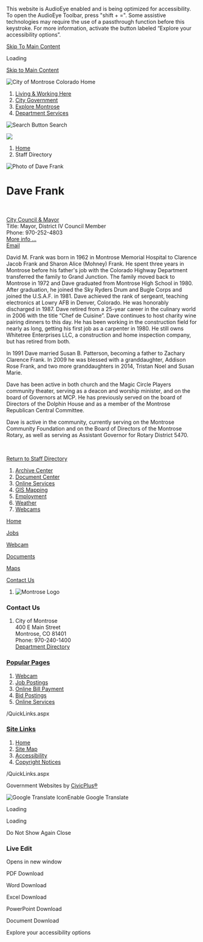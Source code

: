 This website is AudioEye enabled and is being optimized for accessibility. To open the AudioEye Toolbar, press "shift + =". Some assistive technologies may require the use of a passthrough function before this keystroke. For more information, activate the button labeled “Explore your accessibility options”.

[Skip To Main Content](https://www.cityofmontrose.org/directory.aspx?eid=5%2F)

Loading

[Skip to Main Content](https://www.cityofmontrose.org/directory.aspx?eid=5%2F)

![City of Montrose Colorado Home](https://www.cityofmontrose.org/ImageRepository/Document?documentID=45674)

1. [Living &amp; Working Here](https://www.cityofmontrose.org/517/Living-Working-Here)
2. [City Government](https://www.cityofmontrose.org/57/City-Government)
3. [Explore Montrose](https://www.cityofmontrose.org/58/Explore-Montrose)
4. [Department Services](https://www.cityofmontrose.org/56/Department-Services)

![Search Button](https://www.cityofmontrose.org/ImageRepository/Document?documentID=45680) Search

![](https://www.cityofmontrose.org/ImageRepository/Document?documentID=45677)

1. [Home](https://www.cityofmontrose.org)
2. Staff Directory

![Photo of Dave Frank](https://www.cityofmontrose.org/ImageRepository/Document?documentID=40393)

# Dave Frank

 

[City Council &amp; Mayor](https://www.cityofmontrose.org/Directory.aspx?DID=38)  
Title: Mayor, District IV Council Member  
Phone: 970-252-4803  
[More info ...](https://www.cityofmontrose.org/297/District-IV)  
[Email](mailto:dfrank@cityofmontrose.org)

David M. Frank was born in 1962 in Montrose Memorial Hospital to Clarence Jacob Frank and Sharon Alice (Mohney) Frank. He spent three years in Montrose before his father's job with the Colorado Highway Department transferred the family to Grand Junction. The family moved back to Montrose in 1972 and Dave graduated from Montrose High School in 1980. After graduation, he joined the Sky Ryders Drum and Bugle Corps and joined the U.S.A.F. in 1981. Dave achieved the rank of sergeant, teaching electronics at Lowry AFB in Denver, Colorado. He was honorably discharged in 1987. Dave retired from a 25-year career in the culinary world in 2006 with the title “Chef de Cuisine”. Dave continues to host charity wine pairing dinners to this day. He has been working in the construction field for nearly as long, getting his first job as a carpenter in 1980. He still owns Whitetree Enterprises LLC, a construction and home inspection company, but has retired from both.

In 1991 Dave married Susan B. Patterson, becoming a father to Zachary Clarence Frank. In 2009 he was blessed with a granddaughter, Addison Rose Frank, and two more granddaughters in 2014, Tristan Noel and Susan Marie.

Dave has been active in both church and the Magic Circle Players community theater, serving as a deacon and worship minister, and on the board of Governors at MCP. He has previously served on the board of Directors of the Dolphin House and as a member of the Montrose Republican Central Committee.  

Dave is active in the community, currently serving on the Montrose Community Foundation and on the Board of Directors of the Montrose Rotary, as well as serving as Assistant Governor for Rotary District 5470.

 

[Return to Staff Directory](https://www.cityofmontrose.org/Directory.aspx)

1. [Archive Center](https://www.cityofmontrose.org/archive.asp)
2. [Document Center](https://www.cityofmontrose.org/documentcenterii.asp)
3. [Online Services](https://www.cityofmontrose.org/9/Online-Services)
4. [GIS Mapping](https://www.cityofmontrose.org/265/GIS-Mapping)
5. [Employment](https://www.cityofmontrose.org/jobs.aspx)
6. [Weather](https://www.cityofmontrose.org/62/Weather)
7. [Webcams](https://cityofmontrose.roundshot.com/)

[Home](https://www.cityofmontrose.org)

[Jobs](https://www.governmentjobs.com/careers/montroseco)

[Webcam](https://cityofmontrose.roundshot.com/)

[Documents](https://www.cityofmontrose.org/258)

[Maps](https://www.cityofmontrose.org/265/GIS-Mapping)

[Contact Us](https://www.cityofmontrose.org/directory.asp)

1. ![Montrose Logo](https://www.cityofmontrose.org/ImageRepository/Document?documentId=45702)

### Contact Us

1. City of Montrose  
   400 E Main Street  
   Montrose, CO 81401  
   Phone: 970-240-1400  
   [Department Directory](https://www.cityofmontrose.org/Directory.aspx)

### [Popular Pages](https://www.cityofmontrose.org/QuickLinks.aspx?CID=73)

1. [Webcam](https://cityofmontrose.roundshot.com/)
2. [Job Postings](https://www.cityofmontrose.org/jobs)
3. [Online Bill Payment](https://www.cityofmontrose.org/264/Utility-Billing)
4. [Bid Postings](https://www.cityofmontrose.org/bids.aspx)
5. [Online Services](https://www.cityofmontrose.org/9/Online-Services)

/QuickLinks.aspx

### [Site Links](https://www.cityofmontrose.org/QuickLinks.aspx?CID=112)

1. [Home](https://www.cityofmontrose.org)
2. [Site Map](https://www.cityofmontrose.org/sitemap)
3. [Accessibility](https://www.cityofmontrose.org/accessibility)
4. [Copyright Notices](https://www.cityofmontrose.org/site/copyright)

/QuickLinks.aspx

Government Websites by [CivicPlus®](https://connect.civicplus.com/referral)

![Google Translate Icon](https://www.cityofmontrose.org/Assets/Images/GoogleTranslate.gif)Enable Google Translate

Loading

Loading

Do Not Show Again Close

### Live Edit

Opens in new window

PDF Download

Word Download

Excel Download

PowerPoint Download

Document Download

Explore your accessibility options